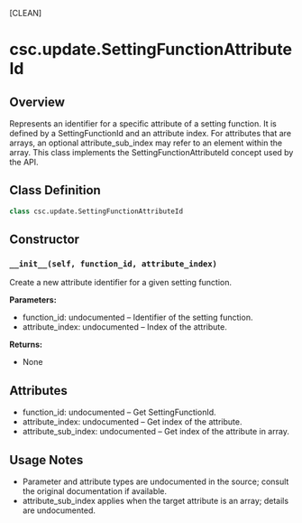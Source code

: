[CLEAN]

# csc.update.SettingFunctionAttributeId

## Overview
Represents an identifier for a specific attribute of a setting function. It is defined by a SettingFunctionId and an attribute index. For attributes that are arrays, an optional attribute_sub_index may refer to an element within the array. This class implements the SettingFunctionAttributeId concept used by the API.

## Class Definition
```python
class csc.update.SettingFunctionAttributeId
```

## Constructor

### `__init__(self, function_id, attribute_index)`
Create a new attribute identifier for a given setting function.

**Parameters:**
- function_id: undocumented – Identifier of the setting function.
- attribute_index: undocumented – Index of the attribute.

**Returns:**
- None

## Attributes
- function_id: undocumented – Get SettingFunctionId.
- attribute_index: undocumented – Get index of the attribute.
- attribute_sub_index: undocumented – Get index of the attribute in array.

## Usage Notes
- Parameter and attribute types are undocumented in the source; consult the original documentation if available.
- attribute_sub_index applies when the target attribute is an array; details are undocumented.

